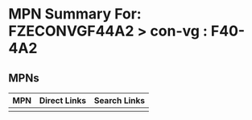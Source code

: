 



# MPN Summary For: FZECONVGF44A2 > con-vg : F40-4A2

## MPNs
  

|MPN|Direct Links|Search Links|
| :--- | :--- | :--- |
||||
